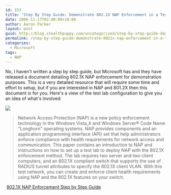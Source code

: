 ```yaml
---
id: 153
title: 'Step By Step Guide: Demonstrate 802.1X NAP Enforcement in a Test Lab'
date: 2006-11-17T02:40:00+10:00
author: Aaron Parker
layout: post
guid: http://blog.stealthpuppy.com/uncategorized/step-by-step-guide-demonstrate-8021x-nap-enforcement-in-a-test-lab
permalink: /step-by-step-guide-demonstrate-8021x-nap-enforcement-in-a-test-lab/
categories:
  - Microsoft
tags:
  - NAP
---
```

No, I haven't written a step by step guide, but Microsoft has and they have released a document detailing 802.1X NAP enforcement for demonstration purposes. This is a very detailed resource that will require some time and effort to setup, but if you are interested in NAP and 801.2X then this document is for you. Here's a view of the test lab configuration to give you an idea of what's involved:

<img border="0" src="{{site.baseurl}}/media/2006/11/1000.14.186.8021xNAPLab.png" /> 

> Network Access Protection (NAP) is a new policy enforcement technology in the Windows Vista„¢ and Windows Server® Code Name "Longhorn" operating systems. NAP provides components and an application programming interface (API) set that help administrators enforce compliance with health requirements for network access and communication. This paper contains an introduction to NAP and instructions on how to set up a test lab to deploy NAP with the 802.1X enforcement method. The lab requires two server and two client computers, and an 802.1X compliant switch that supports the use of RADIUS tunnel attributes to specify the 802.1X client VLAN. With this test network, you can create and enforce client health requirements using NAP and the 802.1X features on your switch.

 [802.1X NAP Enforcement Step by Step Guide](http://www.microsoft.com/downloads/info.aspx?na=22&p=4&SrcDisplayLang=en&SrcCategoryId=&SrcFamilyId=&u=%2fdownloads%2fdetails.aspx%3fFamilyID%3d8a0925ee-ee06-4dfb-bba2-07605eff0608%26DisplayLang%3den)